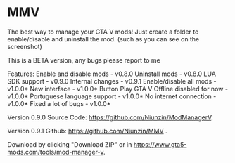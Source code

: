 # MMV
The best way to manage your GTA V mods!
Just create a folder to enable/disable and uninstall the mod. (such as you can see on the screenshot)

This is a BETA version, any bugs please report to me

Features:
Enable and disable mods - v0.8.0
Uninstall mods - v0.8.0
LUA SDK support - v0.9.0
Internal changes - v0.9.1
Enable/disable all mods - v1.0.0*
New interface - v1.0.0*
Button Play GTA V Offline disabled for now - v1.0.0*
Portuguese language support - v1.0.0*
No internet connection - v1.0.0*
Fixed a lot of bugs - v1.0.0*

Version 0.9.0 Source Code: https://github.com/Niunzin/ModManagerV.

Version 0.9.1 Github: https://github.com/Niunzin/MMV .

Download by clicking "Download ZIP" or in https://www.gta5-mods.com/tools/mod-manager-v.
